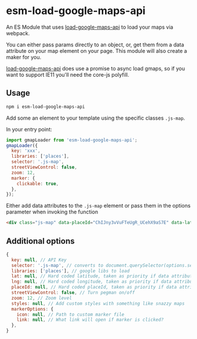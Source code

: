 # esm-load-google-maps-api

An ES Module that uses [load-google-maps-api](https://github.com/yuanqing/load-google-maps-api) to load your maps via webpack.

You can either pass params directly to an object, or, get them from a data attribute on your map element on your page. This module will also create a maker for you.

[load-google-maps-api](https://github.com/yuanqing/load-google-maps-api) does use a promise to async load gmaps, so if you want to support IE11 you'll need the core-js polyfill.

## Usage

```bash
npm i esm-load-google-maps-api
```

Add some an element to your template using the specific classes `.js-map`.

In your entry point:

```js
import gmapLoader from 'esm-load-google-maps-api';
gmapLoader({
  key: 'xxx',
  libraries: ['places'],
  selector: '.js-map',
  streetViewControl: false,
  zoom: 12,
  marker: {
    clickable: true,
  },
});
```

Either add data attributes to the `.js-map` element or pass them in the options parameter when invoking the function

```html
<div class="js-map" data-placeId="ChIJny3vVuFTeUgR_UCehX9aS7E" data-lat="53.992792" data-lng="-1.542494"></div>
```

## Additional options

```js
{
  key: null, // API Key
  selector: '.js-map', // converts to document.querySelector(options.selector) which we will use for the map element
  libraries: ['places'], // google libs to load
  lat: null, // Hard coded latitude, taken as priority if data attribute set.
  lng: null, // Hard coded longitude, taken as priority if data attribute set.
  placeId: null, // Hard coded placeId, taken as priority if data attribute set.
  streetViewControl: false, // Turn pegman on/off
  zoom: 12, // Zoom level
  styles: null, // Add custom styles with something like snazzy maps
  markerOptions: {
    icon: null, // Path to custom marker file
    link: null, // What link will open if marker is clicked?
  },
}
```
